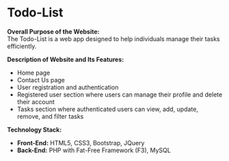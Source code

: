 # Todo-List

**Overall Purpose of the Website:**  
The Todo-List is a web app designed to help individuals manage their tasks efficiently.

**Description of Website and Its Features:**
- Home page
- Contact Us page
- User registration and authentication
- Registered user section where users can manage their profile and delete their account
- Tasks section where authenticated users can view, add, update, remove, and filter tasks

**Technology Stack:**
- **Front-End:** HTML5, CSS3, Bootstrap, JQuery
- **Back-End:** PHP with Fat-Free Framework (F3), MySQL

